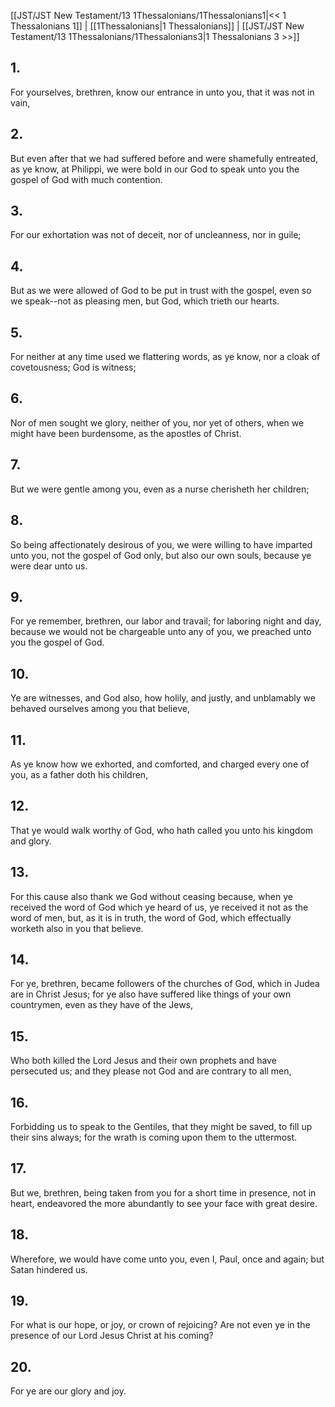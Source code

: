 [[JST/JST New Testament/13 1Thessalonians/1Thessalonians1|<< 1 Thessalonians 1]] | [[1Thessalonians|1 Thessalonians]] | [[JST/JST New Testament/13 1Thessalonians/1Thessalonians3|1 Thessalonians 3 >>]]
## 1.
For yourselves, brethren, know our entrance in unto you, that it was not in vain,
## 2.
But even after that we had suffered before and were shamefully entreated, as ye know, at Philippi, we were bold in our God to speak unto you the gospel of God with much contention.
## 3.
For our exhortation was not of deceit, nor of uncleanness, nor in guile;
## 4.
But as we were allowed of God to be put in trust with the gospel, even so we speak\--not as pleasing men, but God, which trieth our hearts.
## 5.
For neither at any time used we flattering words, as ye know, nor a cloak of covetousness; God is witness;
## 6.
Nor of men sought we glory, neither of you, nor yet of others, when we might have been burdensome, as the apostles of Christ.
## 7.
But we were gentle among you, even as a nurse cherisheth her children;
## 8.
So being affectionately desirous of you, we were willing to have imparted unto you, not the gospel of God only, but also our own souls, because ye were dear unto us.
## 9.
For ye remember, brethren, our labor and travail; for laboring night and day, because we would not be chargeable unto any of you, we preached unto you the gospel of God.
## 10.
Ye are witnesses, and God also, how holily, and justly, and unblamably we behaved ourselves among you that believe,
## 11.
As ye know how we exhorted, and comforted, and charged every one of you, as a father doth his children,
## 12.
That ye would walk worthy of God, who hath called you unto his kingdom and glory.
## 13.
For this cause also thank we God without ceasing because, when ye received the word of God which ye heard of us, ye received it not as the word of men, but, as it is in truth, the word of God, which effectually worketh also in you that believe.
## 14.
For ye, brethren, became followers of the churches of God, which in Judea are in Christ Jesus; for ye also have suffered like things of your own countrymen, even as they have of the Jews,
## 15.
Who both killed the Lord Jesus and their own prophets and have persecuted us; and they please not God and are contrary to all men,
## 16.
Forbidding us to speak to the Gentiles, that they might be saved, to fill up their sins always; for the wrath is coming upon them to the uttermost.
## 17.
But we, brethren, being taken from you for a short time in presence, not in heart, endeavored the more abundantly to see your face with great desire.
## 18.
Wherefore, we would have come unto you, even I, Paul, once and again; but Satan hindered us.
## 19.
For what is our hope, or joy, or crown of rejoicing? Are not even ye in the presence of our Lord Jesus Christ at his coming?
## 20.
For ye are our glory and joy.

